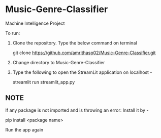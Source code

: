 # Music-Genre-Classifier
Machine Intelligence Project

To run:

1. Clone the repository. Type the below command on terminal

   git clone https://github.com/amrithasp02/Music-Genre-Classifier.git
  
2. Change directory to Music-Genre-Classifier
 
3. Type the following to open the StreamLit application on localhost -

    streamlit run streamlit_app.py
  
NOTE
---
If any package is not imported and is throwing an error:
Install it by -

  pip install \<package name\>
  
Run the app again
